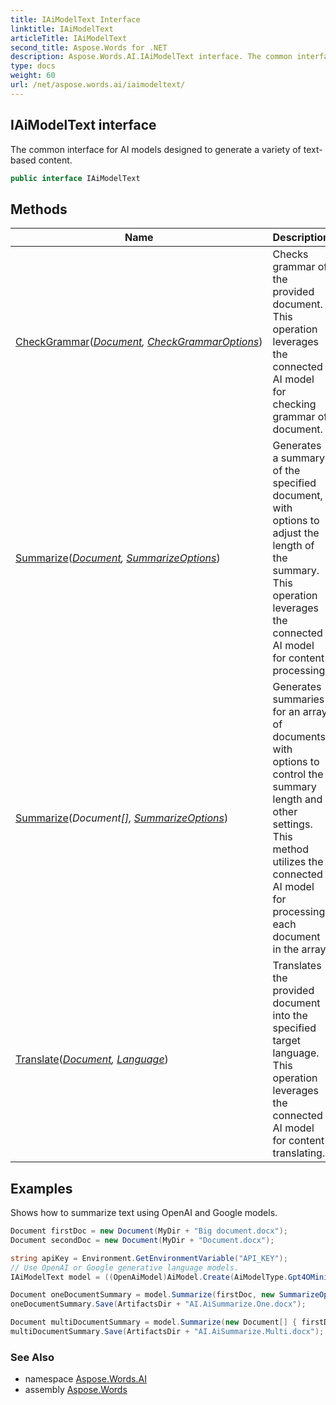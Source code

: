 ```yaml
---
title: IAiModelText Interface
linktitle: IAiModelText
articleTitle: IAiModelText
second_title: Aspose.Words for .NET
description: Aspose.Words.AI.IAiModelText interface. The common interface for AI models designed to generate a variety of textbased content in C#.
type: docs
weight: 60
url: /net/aspose.words.ai/iaimodeltext/
---
```

## IAiModelText interface

The common interface for AI models designed to generate a variety of text-based content.

```csharp
public interface IAiModelText
```

## Methods

| Name | Description |
| --- | --- |
| [CheckGrammar](../../aspose.words.ai/iaimodeltext/checkgrammar/)(*[Document](../../aspose.words/document/), [CheckGrammarOptions](../checkgrammaroptions/)*) | Checks grammar of the provided document. This operation leverages the connected AI model for checking grammar of document. |
| [Summarize](../../aspose.words.ai/iaimodeltext/summarize/#summarize)(*[Document](../../aspose.words/document/), [SummarizeOptions](../summarizeoptions/)*) | Generates a summary of the specified document, with options to adjust the length of the summary. This operation leverages the connected AI model for content processing. |
| [Summarize](../../aspose.words.ai/iaimodeltext/summarize/#summarize_1)(*Document[], [SummarizeOptions](../summarizeoptions/)*) | Generates summaries for an array of documents, with options to control the summary length and other settings. This method utilizes the connected AI model for processing each document in the array. |
| [Translate](../../aspose.words.ai/iaimodeltext/translate/)(*[Document](../../aspose.words/document/), [Language](../language/)*) | Translates the provided document into the specified target language. This operation leverages the connected AI model for content translating. |

## Examples

Shows how to summarize text using OpenAI and Google models.

```csharp
Document firstDoc = new Document(MyDir + "Big document.docx");
Document secondDoc = new Document(MyDir + "Document.docx");

string apiKey = Environment.GetEnvironmentVariable("API_KEY");
// Use OpenAI or Google generative language models.
IAiModelText model = ((OpenAiModel)AiModel.Create(AiModelType.Gpt4OMini).WithApiKey(apiKey)).WithOrganization("Organization").WithProject("Project");

Document oneDocumentSummary = model.Summarize(firstDoc, new SummarizeOptions() { SummaryLength = SummaryLength.Short });
oneDocumentSummary.Save(ArtifactsDir + "AI.AiSummarize.One.docx");

Document multiDocumentSummary = model.Summarize(new Document[] { firstDoc, secondDoc }, new SummarizeOptions() { SummaryLength = SummaryLength.Long });
multiDocumentSummary.Save(ArtifactsDir + "AI.AiSummarize.Multi.docx");
```

### See Also

* namespace [Aspose.Words.AI](../../aspose.words.ai/)
* assembly [Aspose.Words](../../)
